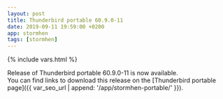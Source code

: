 ```yaml
---
layout: post
title: Thunderbird portable 60.9.0-11
date: 2019-09-11 19:59:00 +0200
app: stormhen
tags: [stormhen]
---
```

{% include vars.html %}

Release of Thunderbird portable 60.9.0-11 is now available.<br />
You can find links to download this release on the [Thunderbird portable page]({{ var_seo_url | append: '/app/stormhen-portable/' }}).